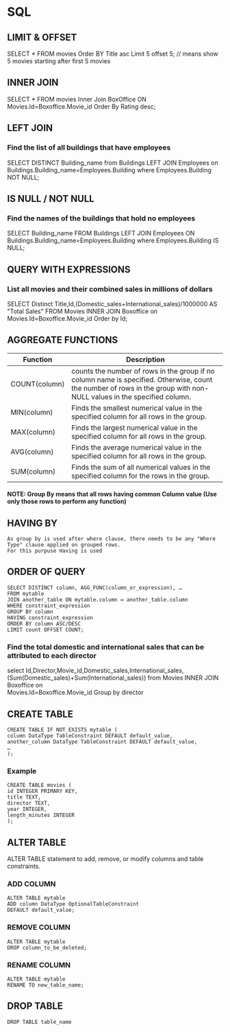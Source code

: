 # SQL

## LIMIT & OFFSET
  SELECT * FROM movies Order BY Title asc Limit 5 offset 5;  // means show 5 movies starting after first 5 movies
  
## INNER JOIN
  SELECT * FROM movies Inner Join BoxOffice ON Movies.Id=Boxoffice.Movie_id Order By Rating desc;

## LEFT JOIN
  ### Find the list of all buildings that have employees 
  SELECT DISTINCT Building_name from Buildings LEFT JOIN Employees on Buildings.Building_name=Employees.Building where Employees.Building NOT NULL;
  
## IS NULL / NOT NULL
  ### Find the names of the buildings that hold no employees
  SELECT Building_name FROM Buildings LEFT JOIN Employees ON Buildings.Building_name=Employees.Building where Employees.Building IS NULL;
  
## QUERY WITH EXPRESSIONS
  ### List all movies and their combined sales in millions of dollars
  SELECT Distinct Title,Id,(Domestic_sales+International_sales)/1000000 AS "Total Sales" FROM Movies INNER JOIN Boxoffice on Movies.Id=Boxoffice.Movie_id Order by Id;
  
## AGGREGATE FUNCTIONS
  | Function     | Description |
| ---      | ---       |
| COUNT(column) | counts the number of rows in the group if no column name is specified. Otherwise, count the number of rows in the group with non-NULL values in the specified column.         |
| MIN(column)     |	Finds the smallest numerical value in the specified column for all rows in the group.|        |
| MAX(column) | Finds the largest numerical value in the specified column for all rows in the group.         |
| AVG(column)     | Finds the average numerical value in the specified column for all rows in the group.|        |
| SUM(column) |Finds the sum of all numerical values in the specified column for the rows in the group.        |
  
  #### NOTE: Group By means that all rows having common Column value (Use only those rows to perform any function)
  
  ## HAVING BY
  
    As group by is used after where clause, there needs to be any "Where Type" clause applied on grouped rows. 
    For this purpuse Having is used
  
  ## ORDER OF QUERY
    SELECT DISTINCT column, AGG_FUNC(column_or_expression), …
    FROM mytable
    JOIN another_table ON mytable.column = another_table.column
    WHERE constraint_expression
    GROUP BY column
    HAVING constraint_expression
    ORDER BY column ASC/DESC
    LIMIT count OFFSET COUNT;
    
  ### Find the total domestic and international sales that can be attributed to each director
  select Id,Director,Movie_id,Domestic_sales,International_sales, (Sum(Domestic_sales)+Sum(International_sales)) from Movies INNER JOIN Boxoffice on  
  Movies.Id=Boxoffice.Movie_id Group by director
  
  ## CREATE TABLE
  
    CREATE TABLE IF NOT EXISTS mytable (
    column DataType TableConstraint DEFAULT default_value,
    another_column DataType TableConstraint DEFAULT default_value,
    …
    );
    
   ### Example
    
    CREATE TABLE movies (
    id INTEGER PRIMARY KEY,
    title TEXT,
    director TEXT,
    year INTEGER, 
    length_minutes INTEGER
    );
    
  ## ALTER TABLE  
  
  ALTER TABLE statement to add, remove, or modify columns and table constraints.
  
  ### ADD COLUMN
  
    ALTER TABLE mytable
    ADD column DataType OptionalTableConstraint 
    DEFAULT default_value;
    
   ### REMOVE COLUMN
   
    ALTER TABLE mytable
    DROP column_to_be_deleted;
    
   ### RENAME COLUMN
   
    ALTER TABLE mytable
    RENAME TO new_table_name;
    
  ## DROP TABLE
  
    DROP TABLE table_name
  

